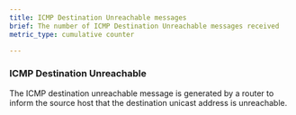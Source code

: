 ```yaml
---
title: ICMP Destination Unreachable messages
brief: The number of ICMP Destination Unreachable messages received
metric_type: cumulative counter

---
```

### ICMP Destination Unreachable

The ICMP destination unreachable message is generated by a router to inform the source host
that the destination unicast address is unreachable.
